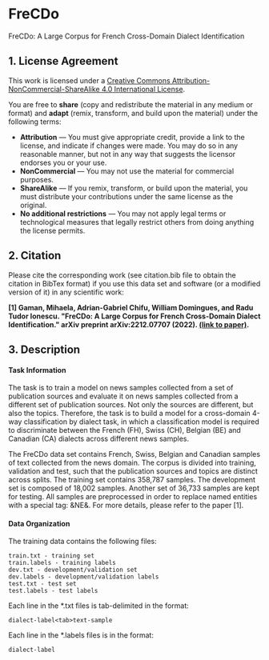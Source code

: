 # FreCDo
FreCDo: A Large Corpus for French Cross-Domain Dialect Identification

## 1. License Agreement

This work is licensed under a [Creative Commons Attribution-NonCommercial-ShareAlike 4.0 International License](https://creativecommons.org/licenses/by-nc-sa/4.0/). 

You are free to **share** (copy and redistribute the material in any medium or format) and **adapt** (remix, transform, and build upon the material) under the following terms:
- **Attribution** — You must give appropriate credit, provide a link to the license, and indicate if changes were made. You may do so in any reasonable manner, but not in any way that suggests the licensor endorses you or your use.
- **NonCommercial** — You may not use the material for commercial purposes.
- **ShareAlike** — If you remix, transform, or build upon the material, you must distribute your contributions under the same license as the original.
- **No additional restrictions** — You may not apply legal terms or technological measures that legally restrict others from doing anything the license permits.

## 2. Citation

Please cite the corresponding work (see citation.bib file to obtain the citation in BibTex format) if you use this data set and software (or a modified version of it) in any scientific work:

**[1] Gaman, Mihaela, Adrian-Gabriel Chifu, William Domingues, and Radu Tudor Ionescu. "FreCDo: A Large Corpus for French Cross-Domain Dialect Identification." arXiv preprint arXiv:2212.07707 (2022). [(link to paper)](https://arxiv.org/abs/2212.07707).**


## 3. Description

#### Task Information

The task is to train a model on news samples collected from a set of publication sources and evaluate it on news samples collected from a different set of publication sources. Not only the sources are different, but also the topics. Therefore, the task is to build a model for a cross-domain 4-way classification by dialect task, in which a classification model is required to discriminate between the French (FH), Swiss (CH), Belgian (BE) and Canadian (CA) dialects across different news samples. 

The FreCDo data set contains French, Swiss, Belgian and Canadian samples of text collected from the news domain. The corpus is divided into training, validation and test, such that the publication sources and topics are distinct across splits. The training set contains 358,787 samples. The development set is composed of 18,002 samples. Another set of 36,733 samples are kept for testing. All samples are preprocessed in order to replace named entities with a special tag: &amp;NE&amp;. For more details, please refer to the paper [1].

#### Data Organization

The training data contains the following files:

	train.txt - training set
	train.labels - training labels
	dev.txt - development/validation set
	dev.labels - development/validation labels
	test.txt - test set
	test.labels - test labels
	
Each line in the *.txt files is tab-delimited in the format:

	dialect-label<tab>text-sample

Each line in the *.labels files is in the format:

	dialect-label
